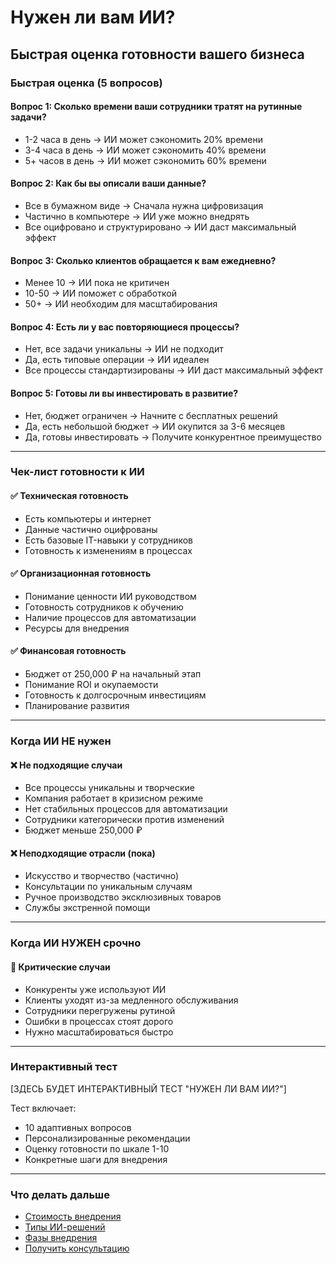 # Нужен ли вам ИИ?

## Быстрая оценка готовности вашего бизнеса

### Быстрая оценка (5 вопросов)

#### Вопрос 1: Сколько времени ваши сотрудники тратят на рутинные задачи?
- 1-2 часа в день → ИИ может сэкономить 20% времени
- 3-4 часа в день → ИИ может сэкономить 40% времени
- 5+ часов в день → ИИ может сэкономить 60% времени

#### Вопрос 2: Как бы вы описали ваши данные?
- Все в бумажном виде → Сначала нужна цифровизация
- Частично в компьютере → ИИ уже можно внедрять
- Все оцифровано и структурировано → ИИ даст максимальный эффект

#### Вопрос 3: Сколько клиентов обращается к вам ежедневно?
- Менее 10 → ИИ пока не критичен
- 10-50 → ИИ поможет с обработкой
- 50+ → ИИ необходим для масштабирования

#### Вопрос 4: Есть ли у вас повторяющиеся процессы?
- Нет, все задачи уникальны → ИИ не подходит
- Да, есть типовые операции → ИИ идеален
- Все процессы стандартизированы → ИИ даст максимальный эффект

#### Вопрос 5: Готовы ли вы инвестировать в развитие?
- Нет, бюджет ограничен → Начните с бесплатных решений
- Да, есть небольшой бюджет → ИИ окупится за 3-6 месяцев
- Да, готовы инвестировать → Получите конкурентное преимущество

---

### Чек-лист готовности к ИИ

#### ✅ Техническая готовность
- Есть компьютеры и интернет
- Данные частично оцифрованы
- Есть базовые IT-навыки у сотрудников
- Готовность к изменениям в процессах

#### ✅ Организационная готовность
- Понимание ценности ИИ руководством
- Готовность сотрудников к обучению
- Наличие процессов для автоматизации
- Ресурсы для внедрения

#### ✅ Финансовая готовность
- Бюджет от 250,000 ₽ на начальный этап
- Понимание ROI и окупаемости
- Готовность к долгосрочным инвестициям
- Планирование развития

---

### Когда ИИ НЕ нужен

#### ❌ Не подходящие случаи
- Все процессы уникальны и творческие
- Компания работает в кризисном режиме
- Нет стабильных процессов для автоматизации
- Сотрудники категорически против изменений
- Бюджет меньше 250,000 ₽

#### ❌ Неподходящие отрасли (пока)
- Искусство и творчество (частично)
- Консультации по уникальным случаям
- Ручное производство эксклюзивных товаров
- Службы экстренной помощи

---

### Когда ИИ НУЖЕН срочно

#### 🚨 Критические случаи
- Конкуренты уже используют ИИ
- Клиенты уходят из-за медленного обслуживания
- Сотрудники перегружены рутиной
- Ошибки в процессах стоят дорого
- Нужно масштабироваться быстро

---

### Интерактивный тест

[ЗДЕСЬ БУДЕТ ИНТЕРАКТИВНЫЙ ТЕСТ "НУЖЕН ЛИ ВАМ ИИ?"]

Тест включает:
- 10 адаптивных вопросов
- Персонализированные рекомендации
- Оценку готовности по шкале 1-10
- Конкретные шаги для внедрения

---

### Что делать дальше
- [Стоимость внедрения](/ai/intro/cost)
- [Типы ИИ-решений](/ai/solutions/types)
- [Фазы внедрения](/ai/solutions/phases)
- [Получить консультацию](/ai/request)
